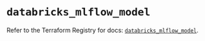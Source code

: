 # `databricks_mlflow_model`

Refer to the Terraform Registry for docs: [`databricks_mlflow_model`](https://registry.terraform.io/providers/databricks/databricks/1.84.0/docs/resources/mlflow_model).
